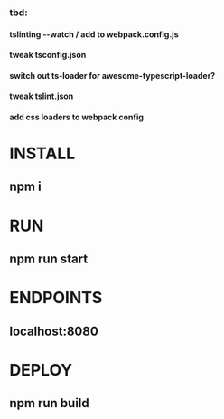 ### tbd: 
#### tslinting --watch / add to webpack.config.js
#### tweak tsconfig.json
#### switch out ts-loader for awesome-typescript-loader?
#### tweak tslint.json
#### add css loaders to webpack config

# INSTALL 
## npm i

# RUN 
## npm run start 

# ENDPOINTS 
## localhost:8080 

# DEPLOY 
## npm run build
